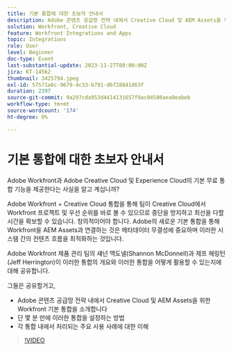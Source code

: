 ```yaml
---
title: 기본 통합에 대한 초보자 안내서
description: Adobe 콘텐츠 공급망 전략 내에서 Creative Cloud 및 AEM Assets을 위한 Workfront 기본 통합을 소개합니다
solution: Workfront, Creative Cloud
feature: Workfront Integrations and Apps
topic: Integrations
role: User
level: Beginner
doc-type: Event
last-substantial-update: 2023-11-27T00:00:00Z
jira: KT-14562
thumbnail: 3425794.jpeg
exl-id: 57571a6c-9679-4c33-b791-d6f28841d63f
duration: 2397
source-git-commit: 9a297cda953d4414131657f9ac84580aea0eabeb
workflow-type: tm+mt
source-wordcount: '174'
ht-degree: 0%

---
```


# 기본 통합에 대한 초보자 안내서

Adobe Workfront과 Adobe Creative Cloud 및 Experience Cloud의 기본 무료 통합 기능을 제공한다는 사실을 알고 계십니까?

Adobe Workfront + Creative Cloud 통합을 통해 팀이 Creative Cloud에서 Workfront 프로젝트 및 우선 순위를 바로 볼 수 있으므로 중단을 방지하고 최선을 다할 시간을 확보할 수 있습니다. 창의적이어야 합니다. Adobe의 새로운 기본 통합을 통해 Workfront을 AEM Assets과 연결하는 것은 메타데이터 무결성에 중요하며 이러한 시스템 간의 컨텐츠 흐름을 최적화하는 것입니다.

Adobe Workfront 제품 관리 팀의 섀넌 맥도넬(Shannon McDonnell)과 제프 헤링턴(Jeff Herrington)이 이러한 통합의 개요와 이러한 통합을 어떻게 활용할 수 있는지에 대해 공유합니다.

그들은 공유할거고,

* Adobe 콘텐츠 공급망 전략 내에서 Creative Cloud 및 AEM Assets을 위한 Workfront 기본 통합을 소개합니다
* 단 몇 분 만에 이러한 통합을 설정하는 방법
* 각 통합 내에서 처리되는 주요 사용 사례에 대한 이해

>[!VIDEO](https://video.tv.adobe.com/v/3425794/?learn=on)
